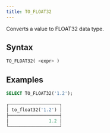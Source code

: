 ```yaml
---
title: TO_FLOAT32
---
```


Converts a value to FLOAT32 data type.

## Syntax

```sql
TO_FLOAT32( <expr> )
```

## Examples

```sql
SELECT TO_FLOAT32('1.2');

┌───────────────────┐
│ to_float32('1.2') │
├───────────────────┤
│               1.2 │
└───────────────────┘
```